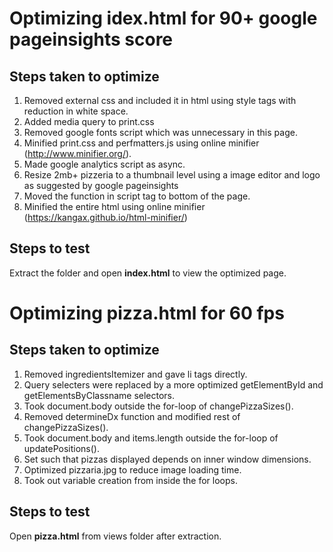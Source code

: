 # Optimizing idex.html for 90+ google pageinsights score

## Steps taken to optimize

1) Removed external css and included it in html using style tags with reduction in white space.
2) Added media query to print.css
3) Removed google fonts script which was unnecessary in this page.
4) Minified print.css and perfmatters.js using online minifier (http://www.minifier.org/).
5) Made google analytics script as async.
6) Resize 2mb+ pizzeria to a thumbnail level using a image editor and logo as suggested by google pageinsights
7) Moved the function in script tag to bottom of the page.
8) Minified the entire html using online minifier (https://kangax.github.io/html-minifier/)

## Steps to test
 Extract the folder and open **index.html** to view the optimized page.

# Optimizing pizza.html for 60 fps

## Steps taken to optimize

1) Removed ingredientsItemizer and gave li tags directly.
2) Query selecters were replaced by a more optimized getElementById and getElementsByClassname selectors.
3) Took document.body outside the for-loop of changePizzaSizes().
4) Removed determineDx function and modified rest of changePizzaSizes().
5) Took document.body and items.length outside the for-loop of updatePositions().
6) Set such that pizzas displayed depends on inner window dimensions.
7) Optimized pizzaria.jpg to reduce image loading time.
8) Took out variable creation from inside the for loops.

## Steps to test
 Open **pizza.html** from views folder after extraction.
